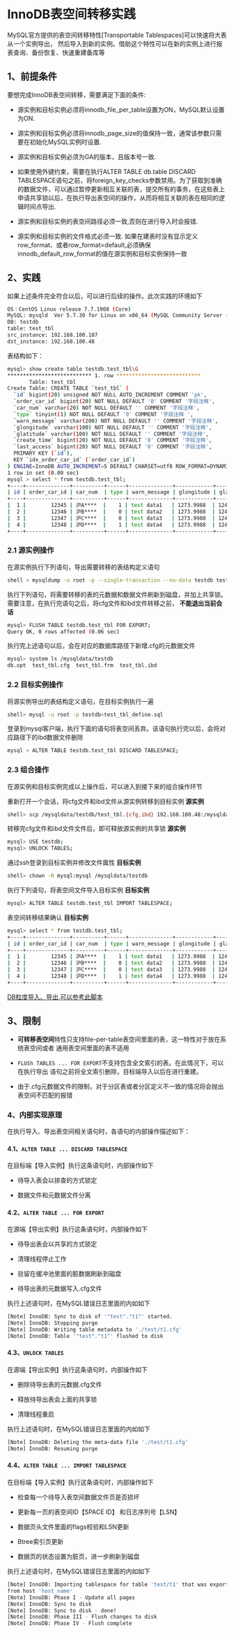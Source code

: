 # InnoDB表空间转移实践

MySQL官方提供的表空间转移特性[Transportable Tablespaces]可以快速将大表从一个实例导出，
然后导入到新的实例。借助这个特性可以在新的实例上进行报表查询、备份恢复、快速重建备库等

## 1、前提条件
要想完成InnoDB表空间转移，需要满足下面的条件:

- 源实例和目标实例必须将innodb_file_per_table设置为ON，MySQL默认设置为ON.

- 源实例和目标实例必须将innodb_page_size的值保持一致，通常该参数只需要在初始化MySQL实例时设置.

- 源实例和目标实例必须为GA的版本，且版本号一致.

- 如果使用外键约束，需要在执行ALTER TABLE db.table DISCARD TABLESPACE语句之前，将foreign_key_checks参数禁用。为了获取到准确的数据文件，可以通过暂停更新相互关联的表，提交所有的事务，在这些表上申请共享锁以后，在执行导出表空间的操作，从而将相互关联的表在相同的逻辑时间点导出.

- 源实例和目标实例的表空间路径必须一致,否则在进行导入时会报错.

- 源实例和目标实例的文件格式必须一致. 如果在建表时没有显示定义row_format、或者row_format=default,必须确保innodb_default_row_format的值在源实例和目标实例保持一致
## 2、实践

如果上述条件完全符合以后，可以进行后续的操作。此次实践的环境如下
```bash
OS：CentOS Linux release 7.7.1908 (Core)
MySQL: mysqld  Ver 5.7.30 for Linux on x86_64 (MySQL Community Server (GPL))
DB: testdb 
table: test_tbl
src_instance: 192.168.100.187
dst_instance: 192.168.100.48
```

表结构如下：
```bash
mysql> show create table testdb.test_tbl\G
*************************** 1. row ***************************
       Table: test_tbl
Create Table: CREATE TABLE `test_tbl` (
  `id` bigint(20) unsigned NOT NULL AUTO_INCREMENT COMMENT 'pk',
  `order_car_id` bigint(20) NOT NULL DEFAULT '0' COMMENT '字段注释',
  `car_num` varchar(20) NOT NULL DEFAULT '' COMMENT '字段注释',
  `type` tinyint(1) NOT NULL DEFAULT '0' COMMENT '字段注释 ',
  `warn_message` varchar(200) NOT NULL DEFAULT '' COMMENT '字段注释',
  `glongitude` varchar(100) NOT NULL DEFAULT '' COMMENT '字段注释',
  `glatitude` varchar(100) NOT NULL DEFAULT '' COMMENT '字段注释',
  `create_time` bigint(20) NOT NULL DEFAULT '0' COMMENT '字段注释',
  `last_access` bigint(20) NOT NULL DEFAULT '0' COMMENT '字段注释',
  PRIMARY KEY (`id`),
  KEY `idx_order_car_id` (`order_car_id`)
) ENGINE=InnoDB AUTO_INCREMENT=5 DEFAULT CHARSET=utf8 ROW_FORMAT=DYNAMIC COMMENT='表注释信息'
1 row in set (0.00 sec)
mysql > select * from testdb.test_tbl;
+----+--------------+----------+------+--------------+------------+-------------+-------------+--------------+
| id | order_car_id | car_num  | type | warn_message | glongitude | glatitude   | create_time | last_access  |
+----+--------------+----------+------+--------------+------------+-------------+-------------+--------------+
|  1 |        12345 | 沪A****  |    1 | test data1   | 1273.9988  | 124523.9988 |   168343434 | 168348367634 |
|  2 |        12346 | 沪B****  |    0 | test data2   | 1273.9988  | 124523.9988 |   168343434 | 168348367634 |
|  3 |        12347 | 沪C****  |    0 | test data3   | 1273.9988  | 124523.9988 |   168343434 | 168348367634 |
|  4 |        12348 | 沪D****  |    1 | test data4   | 1273.9988  | 124523.9988 |   168343434 | 168348367634 |
+----+--------------+----------+------+--------------+------------+-------------+-------------+--------------+
```

### 2.1 源实例操作

在源实例执行下列语句，导出需要转移的表结构定义语句
```bash
shell > mysqldump -u root -p --single-transaction --no-data testdb test_tbl>test_tbl_define.sql
```

执行下列语句，将需要转移的表的元数据和数据文件刷新到磁盘，并加上共享锁。需要注意，在执行完语句之后，将cfg文件和ibd文件转移之前，
**不能退出当前会话**
```bash
mysql> FLUSH TABLE testdb.test_tbl FOR EXPORT;
Query OK, 0 rows affected (0.06 sec)
```
执行完上述语句以后，会在对应的数据库路径下新增.cfg的元数据文件
```bash
mysql> system ls /mysqldata/testdb
db.opt  test_tbl.cfg  test_tbl.frm  test_tbl.ibd
```

### 2.2 目标实例操作

将源实例导出的表结构定义语句，在目标实例执行一遍
```bash
shell> mysql -u root -p testdb<test_tbl_define.sql
```

登录到mysql客户端，执行下面的语句将表空间丢弃。该语句执行完以后，会将对应路径下的ibd数据文件删除
```bash
mysql > ALTER TABLE testdb.test_tbl DISCARD TABLESPACE;
```

### 2.3 组合操作

在源实例和目标实例完成以上操作后，可以进入到接下来的组合操作环节

重新打开一个会话，将cfg文件和ibd文件从源实例转移到目标实例 **源实例**
```bash
shell> scp /mysqldata/testdb/test_tbl.{cfg,ibd} 192.168.100.48:/mysqldata/testdb
```

转移完cfg文件和ibd文件文件后，即可释放源实例的共享锁 **源实例**
```bash
mysql> USE testdb;
mysql> UNLOCK TABLES;
```

通过ssh登录到目标实例并修改文件属性 **目标实例**
```bash
shell> chown -R mysql:mysql /mysqldata/testdb
```

执行下列语句，将表空间文件导入目标实例 **目标实例**
```bash
mysql> ALTER TABLE testdb.test_tbl IMPORT TABLESPACE;
```

表空间转移结果确认 **目标实例**
```bash
mysql> select * from testdb.test_tbl;
+----+--------------+----------+------+--------------+------------+-------------+-------------+--------------+
| id | order_car_id | car_num  | type | warn_message | glongitude | glatitude   | create_time | last_access  |
+----+--------------+----------+------+--------------+------------+-------------+-------------+--------------+
|  1 |        12345 | 沪A****  |    1 | test data1   | 1273.9988  | 124523.9988 |   168343434 | 168348367634 |
|  2 |        12346 | 沪B****  |    0 | test data2   | 1273.9988  | 124523.9988 |   168343434 | 168348367634 |
|  3 |        12347 | 沪C****  |    0 | test data3   | 1273.9988  | 124523.9988 |   168343434 | 168348367634 |
|  4 |        12348 | 沪D****  |    1 | test data4   | 1273.9988  | 124523.9988 |   168343434 | 168348367634 |
+----+--------------+----------+------+--------------+------------+-------------+-------------+--------------+
```

[DB粒度导入、导出,可以参考此脚本](https://github.com/blylei/frabit-toolkit/blob/main/mysql/tablespace_io.sh)


## 3、限制

- **可转移表空间**特性只支持file-per-table表空间里面的表，这一特性对于放在系统表空间或者
  通用表空间里面的表不适用
  
- ```FLUSh TABLES ... FOR EXPORT```不支持包含全文索引的表。在此情况下，可以在执行导出
  语句之前将全文索引删除，目标端导入以后在进行重建。
  
- 由于.cfg元数据文件的限制，对于分区表或者分区定义不一致的情况将会抛出表空间不匹配的报错

### 4、内部实现原理

在执行导入、导出表空间相关语句时，各语句的内部操作描述如下：

#### 4.1、```ALTER TABLE ... DISCARD TABLESPACE```
在目标端【导入实例】执行这条语句时，内部操作如下

- 待导入表会以排查的方式锁定 

- 数据文件和元数据文件分离

#### 4.2、```ALTER TABLE ... FOR EXPORT```
在源端【导出实例】执行这条语句时，内部操作如下

- 待导出表会以共享的方式锁定

- 清理线程停止工作

- 驻留在缓冲池里面的脏数据刷新到磁盘

- 待导出表的元数据写入.cfg文件

执行上述语句时，在MySQL错误日志里面的内如如下
```bash
[Note] InnoDB: Sync to disk of '"test"."t1"' started.
[Note] InnoDB: Stopping purge
[Note] InnoDB: Writing table metadata to './test/t1.cfg'
[Note] InnoDB: Table '"test"."t1"' flushed to disk
```

#### 4.3、```UNLOCK TABLES```
在源端【导出实例】执行这条语句时，内部操作如下

- 删除待导出表的元数据.cfg文件
  
- 释放待导出表会上面的共享锁

- 清理线程重启

执行上述语句时，在MySQL错误日志里面的内如如下
```bash
[Note] InnoDB: Deleting the meta-data file './test/t1.cfg'
[Note] InnoDB: Resuming purge
```

#### 4.4、```ALTER TABLE ... IMPORT TABLESPACE```
在目标端【导入实例】执行这条语句时，内部操作如下

- 检查每一个待导入表空间数据文件页是否损坏
  
- 更新每一页的表空间ID【SPACE ID】 和日志序列号【LSN】

- 数据页头文件里面的flags校验和LSN更新

- Btree索引页更新

- 数据页的状态设置为脏页，进一步刷新到磁盘

执行上述语句时，在MySQL错误日志里面的内如如下
```bash
[Note] InnoDB: Importing tablespace for table 'test/t1' that was exported
from host 'host_name'
[Note] InnoDB: Phase I - Update all pages
[Note] InnoDB: Sync to disk
[Note] InnoDB: Sync to disk - done!
[Note] InnoDB: Phase III - Flush changes to disk
[Note] InnoDB: Phase IV - Flush complete
```